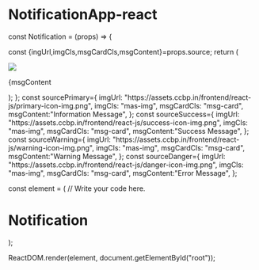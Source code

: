 # NotificationApp-react
const Notification = (props) => {
  
  const {ingUrl,imgCls,msgCardCls,msgContent}=props.source;
  return (
    <div className={msgCardCls}>
      <img src={imgUrl} className={imgCls} />
      <p>{msgContent</p>

  </div>
  );
};
const sourcePrimary={
    imgUrl: "https://assets.ccbp.in/frontend/react-js/primary-icon-img.png",
    imgCls: "mas-img",
    msgCardCls: "msg-card",
    msgContent:"Information Message",
};
const sourceSuccess={
    imgUrl: "https://assets.ccbp.in/frontend/react-js/success-icon-img.png",
    imgCls: "mas-img",
    msgCardCls: "msg-card",
    msgContent:"Success Message",
};
const sourceWarning={
    imgUrl: "https://assets.ccbp.in/frontend/react-js/warning-icon-img.png",
    imgCls: "mas-img",
    msgCardCls: "msg-card",
    msgContent:"Warning Message",
};
const sourceDanger={
    imgUrl: "https://assets.ccbp.in/frontend/react-js/danger-icon-img.png",
    imgCls: "mas-img",
    msgCardCls: "msg-card",
    msgContent:"Error Message",
};

const element = (
  //  Write your code here.   
  <div className="msg-bg">
      <h1 className="msg-heading">Notification</h1>
      <Notification source={sourcePrimary} />
      <Notification source={sourceSuccess} />
      <Notification source={sourceWarning} />
      <Notification source={sourceDanger} />
      
  </div>
);

ReactDOM.render(element, document.getElementById("root"));
